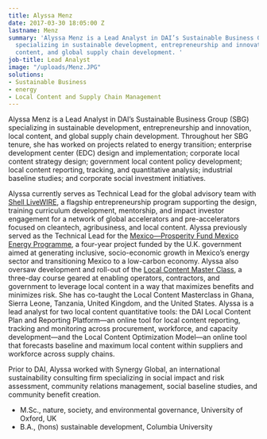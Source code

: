 ```yaml
---
title: Alyssa Menz
date: 2017-03-30 18:05:00 Z
lastname: Menz
summary: 'Alyssa Menz is a Lead Analyst in DAI’s Sustainable Business Group (SBG)
  specializing in sustainable development, entrepreneurship and innovation, local
  content, and global supply chain development. '
job-title: Lead Analyst
image: "/uploads/Menz.JPG"
solutions:
- Sustainable Business
- energy
- Local Content and Supply Chain Management
---
```


Alyssa Menz is a Lead Analyst in DAI’s Sustainable Business Group (SBG) specializing in sustainable development, entrepreneurship and innovation, local content, and global supply chain development. Throughout her SBG tenure, she has worked on projects related to energy transition; enterprise development center (EDC) design and implementation; corporate local content strategy design; government local content policy development; local content reporting, tracking, and quantitative analysis; industrial baseline studies; and corporate social investment initiatives.

Alyssa currently serves as Technical Lead for the global advisory team with [Shell LiveWIRE](https://www.dai.com/our-work/projects/worldwide-shell-livewire-global-consultancy), a flagship entrepreneurship program supporting the design, training curriculum development, mentorship, and impact investor engagement for a network of global accelerators and pre-accelerators focused on cleantech, agribusiness, and local content. Alyssa previously served as the Technical Lead for the [Mexico—Prosperity Fund Mexico Energy Programme](https://www.dai.com/our-work/projects/mexico-prosperity-fund-mexico-energy-services-programme), a four-year project funded by the U.K. government aimed at generating inclusive, socio-economic growth in Mexico’s energy sector and transitioning Mexico to a low-carbon economy. Alyssa also oversaw development and roll-out of the [Local Content Master Class](https://www.dai.com/our-work/local-content-master-class), a three-day course geared at enabling operators, contractors, and government to leverage local content in a way that maximizes benefits and minimizes risk. She has co-taught the Local Content Masterclass in Ghana, Sierra Leone, Tanzania, United Kingdom, and the United States. Alyssa is a lead analyst for two local content quantitative tools: the DAI Local Content Plan and Reporting Platform—an online tool for local content reporting, tracking and monitoring across procurement, workforce, and capacity development—and the Local Content Optimization Model—an online tool that forecasts baseline and maximum local content within suppliers and workforce across supply chains.  

Prior to DAI, Alyssa worked with Synergy Global, an international sustainability consulting firm specializing in social impact and risk assessment, community relations management, social baseline studies, and community benefit creation.
 
* M.Sc., nature, society, and environmental governance, University of Oxford, UK
* B.A., (hons) sustainable development, Columbia University